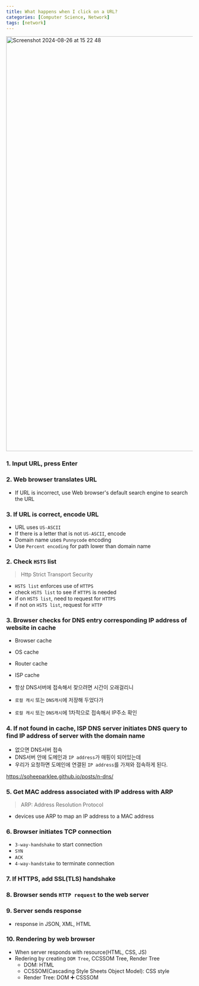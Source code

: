 ```yaml
---
title: What happens when I click on a URL?
categories: [Computer Science, Network]
tags: [network]
---
```


<img width="1117" alt="Screenshot 2024-08-26 at 15 22 48" src="https://github.com/user-attachments/assets/967734d6-63b9-4203-b6cb-e300704ecfa7">

### 1. Input URL, press Enter

### 2. Web browser translates URL

- If URL is incorrect, use Web browser's default search engine to search the URL

### 3. If URL is correct, encode URL

- URL uses `US-ASCII`
- If there is a letter that is not `US-ASCII`, encode
- Domain name uses `Punnycode` encoding
- Use `Percent encoding` for path lower than domain name

### 2. Check `HSTS` list

> Http Strict Transport Security <br>

- `HSTS list` enforces use of `HTTPS`
- check `HSTS list` to see if `HTTPS` is needed
- if on `HSTS list`, need to request for `HTTPS`
- if not on `HSTS list`, request for `HTTP`

### 3. Browser checks for DNS entry corresponding IP address of website in cache

- Browser cache
- OS cache
- Router cache
- ISP cache

- 항상 DNS서버에 접속해서 찾으려면 시간이 오래걸리니 <br>
- `로컬 캐시` 또는 `DNS캐시`에 저장해 두었다가 <br>
- `로컬 캐시` 또는 `DNS캐시`에 1차적으로 접속해서 IP주소 확인 <br>

### 4. If not found in cache, ISP DNS server initiates DNS query to find IP address of server with the domain name

- 없으면 DNS서버 접속
- DNS서버 안에 도메인과 `IP address`가 매핑이 되어있는데
- 우리가 요청하면 도메인에 연결된 `IP address`를 가져와 접속하게 된다.

<https://soheeparklee.github.io/posts/n-dns/> <br>

### 5. Get MAC address associated with IP address with ARP

> ARP: Address Resolution Protocol <br>

- devices use ARP to map an IP address to a MAC address

### 6. Browser initiates TCP connection

- `3-way-handshake` to start connection
- `SYN`
- `ACK`
- `4-way-handstake` to terminate connection

### 7. If HTTPS, add SSL(TLS) handshake

### 8. Browser sends `HTTP request` to the web server

### 9. Server sends response

- response in JSON, XML, HTML

### 10. Rendering by web browser

- When server responds with resource(HTML, CSS, JS)
- Redering by creating `DOM Tree`, CCSSOM Tree, Render Tree
  - DOM: HTML
  - CCSSOM(Cascading Style Sheets Object Model): CSS style
  - Render Tree: DOM ➕ CSSSOM

